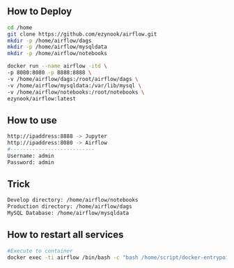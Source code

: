## How to Deploy
```bash
cd /home
git clone https://github.com/ezynook/airflow.git
mkdir -p /home/airflow/dags
mkdir -p /home/airflow/mysqldata
mkdir -p /home/airflow/notebooks
```
```bash
docker run --name airflow -itd \
-p 8080:8080 -p 8888:8888 \
-v /home/airflow/dags:/root/airflow/dags \
-v /home/airflow/mysqldata:/var/lib/mysql \
-v /home/airflow/notebooks:/root/notebooks \
ezynook/airflow:latest
```
## How to use
```bash
http://ipaddress:8888 -> Jupyter
http://ipaddress:8080 -> Airflow
#---------------------------
Username: admin
Password: admin
```
## Trick
```bash
Develop directory: /home/airflow/notebooks
Production directory: /home/airflow/dags
MySQL Database: /home/airflow/mysqldata
```
## How to restart all services
```bash
#Execute to container
docker exec -ti airflow /bin/bash -c "bash /home/script/docker-entrypoint.sh"
```
